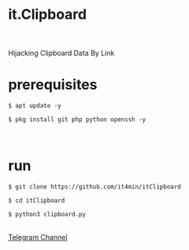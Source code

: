 <h1>it.Clipboard</h1>
<br />
<br />
Hijacking Clipboard Data By Link
<br />
<h1>prerequisites</h1>
<pre>
<code>$ apt update -y <br />
$ pkg install git php python openssh -y</code>
</pre>
<br />
<h1>run</h1>
<pre>
<code>$ git clone https://github.com/it4min/itClipboard <br />
$ cd itClipboard <br />
$ python3 clipboard.py</code>
</pre> <br />
<a href="https://t.me/LinuxH">Telegram Channel</a>
